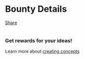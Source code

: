 <div id="fb-root"></div>
<script async defer crossorigin="anonymous" src="https://connect.facebook.net/en_GB/sdk.js#xfbml=1&version=v8.0"
    nonce="3TY5c3bh"></script>
<script>
    $(document).ready(async function () {

    let detailsTemplate =`<table>
    <tr>
        <td class="bounty-item-title">Project</td>
        <td>
            <div id="bounty-info-project"></div>
        </td>
    </tr>
    <tr>
        <td class="bounty-item-title">Project Description</td>
        <td>
            <div id="bounty-info-desc"></div>
        </td>
    </tr>
    <tr>
        <td class="bounty-item-title">Task #</td>
        <td>
            <div id="bounty-info-tasknumber"></div>
        </td>
    </tr>
    <tr>
        <td class="bounty-item-title">Task Description</td>
        <td>
            <div id="bounty-info-name"></div>
        </td>
    </tr>
    <tr>
        <td class="bounty-item-title">Reward</td>
        <td>
            <div id="bounty-info-reward"></div>
        </td>
    </tr>
    <tr>
        <td class="bounty-item-title">Work Type</td>
        <td>
            <div id="bounty-info-worktype"></div>
        </td>
    </tr>
    <tr>
        <td class="bounty-item-title">Admin</td>
        <td>
            <div id="bounty-info-admin"></div>
        </td>
    </tr>
    <tr>
        <td class="bounty-item-title">Status</td>
        <td>
            <div id="bounty-info-status"></div>
            Available
        </td>
    </tr>
</table>
<div id="trello-instructions">
<div id="rules-explanation">
</div>
<div id="bounty-info-trellolink"></div>
</div>
<div id="rules-link"></div>
<br>`

        //get all data
        $('#loading-data').show();
        
        try{
        let data = await getTrelloAllData();
        $('#loading-data').hide();
        let lists = transformTrelloData(data);
        let taskData = lists.project.concat(lists.spec, lists.service, lists.job, lists.qa);
        let taskId = decodeURIComponent(urlParam('taskid'));

        let foundTasks = getTaskById(taskData, taskId);

        if(foundTasks.length===1){

        $('#bounty-details').append(detailsTemplate);

        let task = foundTasks[0];

        let workType = task.workType;
        let taskNumber = task.taskNumber

        $('#bounty-info-project').append(task.cardName);
        $('#bounty-info-name').append(task.taskDesc);
        $('#bounty-info-tasknumber').append(taskNumber);   
        $('#bounty-info-desc').append(task.cardDesc);
        $('#bounty-info-admin').append(task.admin);
        $('#bounty-info-worktype').append(workType);
        $('#bounty-info-reward').append(task.rewardDash + ' Dash ($' + task.rewardUSD + ')');
        $('#trello-instructions').prepend(`To request to reserve this ${workType} Task, add this comment on the trello card :<br>`);
        $('#rules-explanation').append(`I want to reserve ${workType} Task #${taskNumber}`)
        var trellolink = task.cardUrl;      
        $('#bounty-info-trellolink').append('<a id="reserve-button" class="btn" href="' + trellolink + '">RESERVE BOUNTY</a>');
        let strInfoLink = bountyDetailInfo(workType);
        $('#rules-link').append(strInfoLink);
        let encodedLink = encodeURIComponent(window.location.href);
        console.log('encoded link', encodedLink);

        let twitterText = 'Claim bounty rewards for helping to build Dash blockchain software - check out this task:';
        
        let encodedText = encodeURIComponent(twitterText);
        encodedText = twitterText.replace("%20", "%2520");
        let twitterUrl = `https://twitter.com/intent/tweet?url=${encodedLink}&text=${encodedText}`;
        let twitterButton = `<a class="twitter-share-button"
    href="${twitterUrl}">Tweet</a>`
        $('#tweet-button').append(twitterButton);
        }
        
        else {
            $('#bounty-details').append(`<p>Sorry, this bounty id couldn't be found. It may already be reserved. Check the main bounties page for other opportunities</p>`);
            $('#page-share').prepend(`<p>Find other opportunities to share with friends on the bounties page</p>`)
        }
        }
        catch(e){
                $('#loading-data').css("background-color","red");
                $('#loading-data').text(`There was an error loading the data: ${e}`);
                $('#loading-data').show();
        }
    })




</script>

<h1>Bounty Details</h1>
<div id='page-share' class="page_share">
<div class="fb-share-button" data-layout="button" data-size="small"><a target="_blank" href="https://www.facebook.com/sharer/sharer.php?u=https%3A%2F%2Fdevelopers.facebook.com%2Fdocs%2Fplugins%2F&amp;src=sdkpreparse" class="fb-xfbml-parse-ignore">Share</a></div>
<div id="tweet-button"></div>
</div>
<br>
<div id="bounty-details"></div>

<div id="concept-info">
<h3>Get rewards for your ideas!</h3>
Learn more about <a href="rules.html#31-concepts">creating concepts</a>
</div>

<div id="loading-data" style="display:none;">Loading data...</div>
